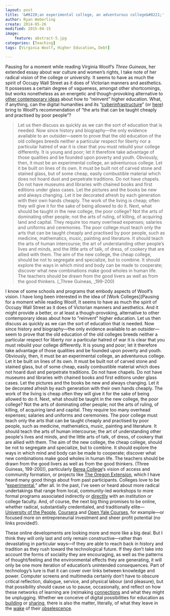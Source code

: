```yaml
---
layout: post
title: '&#8220;an experimental college, an adventurous college&#8221;'
author: Ryan Weberling
create: 2014-05-26
modified: 2015-04-15
image:
    feature: abstract-5.jpg
categories: [Teaching]
tags: [Virginia Woolf, Higher Education, Debt]

---
```

<span class="Z3988" title="ctx_ver=Z39.88-2004&rft_val_fmt=info%3Aofi%2Ffmt%3Akev%3Amtx%3Adc&rfr_id=info%3Asid%2Focoins.info%3Agenerator&rft.type=&rft.format=text&rft.title=%22an+experimental+college%2C+an+adventurous+college%22&rft.source=Ryan+Weberling&rft.date=2012-11-28&rft.identifier=http%3A%2F%2Fryanweberling.com%2F%3Fp%3D121&rft.language=English&rft.subject=Teaching&rft.aulast=Weberling&rft.aufirst=Ryan"></span>

Pausing for a moment while reading Virginia Woolf&#8217;s *Three Guineas*, her extended essay about war culture and women&#8217;s rights, I take note of her radical vision of the college or university. <!--more--> It seems to have as much the spirit of Occupy Wall Street as it does of Victorian manners and aesthetics. It possesses a certain degree of vagueness, amongst other shortcomings, but works nonetheless as an energetic and though-provoking alternative to [other contemporary ideas](http://chronicle.com/article/College-Reinvented-The/135764/?cid=at&utm_source=at&utm_medium=en) about how to &#8220;reinvent&#8221; higher education. What, if anything, can the digital humanities and its &#8220;[cyberinfrastructure](http://blogs.ischool.utexas.edu/f2011dh/2011/09/26/building-a-humanities-cyberinfrastructure/)&#8221; (or [here](http://www.acls.org/programs/Default.aspx?id=644)) bring to Woolf&#8217;s recommendation of &#8220;the arts that can be taught cheaply and practised by poor people&#8221;?

> Let us then discuss as quickly as we can the sort of education that is needed. Now since history and biography—the only evidence available to an outsider—seem to prove that the old education of the old colleges breeds neither a particular respect for liberty nor a particular hatred of war it is clear that you must rebuild your college differently. It is young and poor; let it therefore take advantage of those qualities and be founded upon poverty and youth. Obviously, then, it must be an experimental college, an adventurous college. Let it be built on lines of its own. It must be built not of carved stone and stained glass, but of some cheap, easily combustible material which does not hoard dust and perpetrate traditions. Do not have chapels. Do not have museums and libraries with chained books and first editions under glass cases. Let the pictures and the books be new and always changing. Let it be decorated afresh by each generation with their own hands cheaply. The work of the living is cheap; often they will give it for the sake of being allowed to do it. Next, what should be taught in the new college, the poor college? Not the arts of dominating other people; not the arts of ruling, of killing, of acquiring land and capital. They require too many overhead expenses; salaries and uniforms and ceremonies. The poor college must teach only the arts that can be taught cheaply and practised by poor people, such as medicine, mathematics, music, painting and literature. It should teach the arts of human intercourse; the art of understanding other people&#8217;s lives and minds, and the little arts of talk, of dress, of cookery that are allied with them. The aim of the new college, the cheap college, should be not to segregate and specialize, but to combine. It should explore the ways in which mind and body can be made to cooperate; discover what new combinations make good wholes in human life. The teachers should be drawn from the good livers as well as from the good thinkers. (_Three Guineas, _199-200)

I know of some schools and programs that embody aspects of Woolf&#8217;s vision. I have long been interested in the idea of [Work Colleges](Pausing for a moment while reading Woolf,  It seems to have as much the spirit of Occupy Wall Street as it does of Victorian manners and aesthetics. And it might provide a better, or at least a though-provoking, alternative to other contemporary ideas about how to "reinvent" higher education. Let us then discuss as quickly as we can the sort of education that is needed. Now since history and biography—the only evidence available to an outsider—seem to prove that the old education of the old colleges breeds neither a particular respect for liberty nor a particular hatred of war it is clear that you must rebuild your college differently. It is young and poor; let it therefore take advantage of those qualities and be founded upon poverty and youth. Obviously, then, it must be an experimental college, an adventurous college. Let it be built on lines of its own. It must be built not of carved stone and stained glass, but of some cheap, easily combustible material which does not hoard dust and perpetrate traditions. Do not have chapels. Do not have museums and libraries with chained books and first editions under glass cases. Let the pictures and the books be new and always changing. Let it be decorated afresh by each generation with their own hands cheaply. The work of the living is cheap often they will give it for the sake of being allowed to do it. Next, what should be taught in the new college, the poor college? Not the arts of dominating other people; not the arts of ruling, of killing, of acquiring land and capital. They require too many overhead expenses; salaries and uniforms and ceremonies. The poor college must teach only the arts that can be taught cheaply and practised by poor people, such as medicine, mathematics, music, painting and literature. It should teach the arts of human intercourse; the art of understanding other people's lives and minds, and the little arts of talk, of dress, of cookery that are allied with them. The aim of the new college, the cheap college, should be not to segregate and specialize, but to combine. It should explore the ways in which mind and body can be made to cooperate; discover what new combinations make good wholes in human life. The teachers should be drawn from the good livers as well as from the good thinkers. (Three Guineas, 199-200)), particularly [Berea College](http://www.berea.edu/about/)&#8216;s vision of access and community formation, or projects like [The Oregon Extension](http://oregonextension.org/semester/), which I have heard many good things about from past participants. Colleges love to be &#8220;[experimental](http://www.huffingtonpost.com/2010/05/20/the-top-non-traditional-c_n_584115.html#s92641&title=Evergreen_State_College),&#8221; after all. In the past, I&#8217;ve seen or heard about more radical undertakings that range from local, community-led workshops to more formal programs associated indirectly or [directlly](http://civicknowledge.uchicago.edu/) with an institution or college faculty. And, of course, the next big thing promises to be online, whether radical, substantially credentialed, and traditionally elite—[University of the People](http://www.uopeople.org/groups/tuition-free-education), [Coursera](https://www.coursera.org/) and [Open Yale Courses](http://oyc.yale.edu/), for example—or focused more on entrepreneurial investment and sheer profit potential (no links provided!).

These online developments are looking more and more like a big deal. But I think they will only last and only remain constructive—rather than devastating in particular ways—if they are able to reach back in history and tradition as they rush toward the technological future. If they don&#8217;t take into account the forms of sociality they are encouraging, as well as the patterns of thought/feeling and the environmental effects they are generating, it will only be one more iteration of education&#8217;s unintended consequences. Part of technology&#8217;s lure is that it can cover over links between knowledge and power. Computer screens and multimedia certainly don&#8217;t have to obscure critical reflection, dialogue, service, and physical labour (and pleasure), but that possibility should cause us to pause, occasionally, and reflect on how these networks of learning are (re)making [connections](http://grouchoreviews.com/reviews/2874) and what they might be unplugging. Whether we conceive of digital possibilities for education as [building](http://www.briancroxall.net/buildingDH/) or [sharing](http://www.samplereality.com/2011/05/25/the-digital-humanities-is-not-about-building-its-about-sharing/), there is also the matter, literally, of what they leave in the [wake](http://cdn.miragestudio7.com/wp-content/uploads2/2007/07/jennifer_baichwal_recycling_center_china_manufactured_landscape.jpg) of their [obselescence](http://i.ytimg.com/vi/67j7JlEZzpQ/0.jpg).

